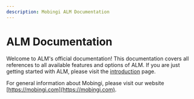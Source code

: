```yaml
---
description: Mobingi ALM Documentation
---
```


# ALM Documentation

Welcome to ALM's official documentation! This documentation covers all references to all available features and options of ALM. If you are just getting started with ALM, please visit the [introduction](https://docs-alm.mobingi.com/introduction/what-is-alm) page.

For general information about Mobingi, please visit our website [https://mobingi.com](https://mobingi.com).

